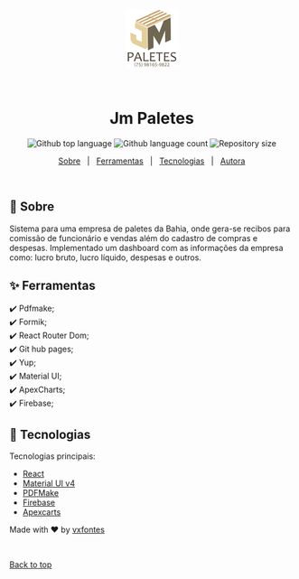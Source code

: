 <div align="center" id="top"> 
  <img src="./src/image/jmLogo.png" alt="Jm Paletes" />

  &#xa0;
</div>

<h1 align="center">Jm Paletes</h1>

<p align="center">
  <img alt="Github top language" src="https://img.shields.io/github/languages/top/vxfontes/jm-system?color=56BEB8">

  <img alt="Github language count" src="https://img.shields.io/github/languages/count/vxfontes/jm-system?color=56BEB8">

  <img alt="Repository size" src="https://img.shields.io/github/repo-size/vxfontes/jm-system?color=56BEB8">

  <!-- <img alt="Github issues" src="https://img.shields.io/github/issues/vxfontes/jm-system?color=56BEB8" /> -->

  <!-- <img alt="Github forks" src="https://img.shields.io/github/forks/vxfontes/jm-system?color=56BEB8" /> -->

  <!-- <img alt="Github stars" src="https://img.shields.io/github/stars/vxfontes/jm-system?color=56BEB8" /> -->
</p>

<p align="center">
  <a href="#dart-sobre">Sobre</a> &#xa0; | &#xa0; 
  <a href="#sparkles-ferramentas">Ferramentas</a> &#xa0; | &#xa0;
  <a href="#rocket-tecnologias">Tecnologias</a> &#xa0; | &#xa0;
  <a href="https://github.com/vxfontes" target="_blank">Autora</a>
</p>

<br>

## :dart: Sobre ##

Sistema para uma empresa de paletes da Bahia, onde gera-se recibos para comissão de funcionário e vendas além do cadastro de compras e despesas. 
Implementado um dashboard com as informações da empresa como: lucro bruto, lucro líquido, despesas e outros.

## :sparkles: Ferramentas ##

:heavy_check_mark: Pdfmake;\
:heavy_check_mark: Formik;\
:heavy_check_mark: React Router Dom;\
:heavy_check_mark: Git hub pages;\
:heavy_check_mark: Yup;\
:heavy_check_mark: Material UI;\
:heavy_check_mark: ApexCharts;\
:heavy_check_mark: Firebase;

## :rocket: Tecnologias ##

Tecnologias principais:

- [React](https://pt-br.reactjs.org/)
- [Material UI v4](https://v4.mui.com)
- [PDFMake](http://pdfmake.org/index.html#/)
- [Firebase](https://firebase.google.com)
- [Apexcarts](apexcharts.com/)


Made with :heart: by <a href="https://github.com/vxfontes" target="_blank">vxfontes</a>

&#xa0;

<a href="#top">Back to top</a>
